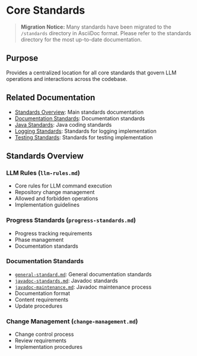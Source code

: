 # Core Standards

> **Migration Notice:** Many standards have been migrated to the `/standards` directory in AsciiDoc format. Please refer to the standards directory for the most up-to-date documentation.

## Purpose
Provides a centralized location for all core standards that govern LLM operations and interactions across the codebase.

## Related Documentation
- [Standards Overview](/standards/README.adoc): Main standards documentation
- [Documentation Standards](/standards/documentation/README.adoc): Documentation standards
- [Java Standards](/standards/java/README.adoc): Java coding standards
- [Logging Standards](/standards/logging/README.adoc): Standards for logging implementation
- [Testing Standards](/standards/testing/README.adoc): Standards for testing implementation

## Standards Overview

### LLM Rules (`llm-rules.md`)
- Core rules for LLM command execution
- Repository change management
- Allowed and forbidden operations
- Implementation guidelines

### Progress Standards (`progress-standards.md`)
- Progress tracking requirements
- Phase management
- Documentation standards

### Documentation Standards
- [`general-standard.md`](../../standards/documentation/general-standard.md): General documentation standards
- [`javadoc-standards.md`](../../standards/documentation/javadoc-standards.md): Javadoc standards
- [`javadoc-maintenance.md`](../../standards/documentation/javadoc-maintenance.md): Javadoc maintenance process
- Documentation format
- Content requirements
- Update procedures

### Change Management (`change-management.md`)
- Change control process
- Review requirements
- Implementation procedures
